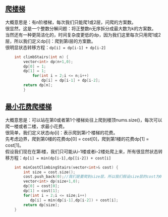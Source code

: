## [爬楼梯](https://leetcode-cn.com/problems/climbing-stairs/)
大概意思是：有n阶楼梯，每次我们只能爬1或2层，问爬的方案数。<br>
很显然，这是一个整数分解问题：将正整数n无序拆分成最大数为k的方案数。<br>
当然还有一种更简洁化的，时间复杂度更低的dp，因为我们这里每次只用爬1或2层，所以我们定义dp[i]：爬到第i层的方案数。<br>
很明显状态转移方程：`dp[i] = dp[i-1] + dp[i-2]`
```cpp
    int climbStairs(int n) {
        vector<int> dp(n+1,0);
        dp[0] = 1;
        dp[1] = 1;
            for(int i = 2;i <= n;i++)
                dp[i] = dp[i-1] + dp[i-2];
        return dp[n];
        }
```

## [最小花费爬楼梯]()
大概意思是：可以站在第0或者第1个楼梯处往上爬到楼顶nums.size()，每次可以爬一楼或者二楼，求最小花费。<br>
很简单，我们定义状态dp[i]：表示爬到第i个楼梯的花费。<br>
先考虑边界，爬到第0楼的花费dp[0] = cost[0]，爬到第1楼的花费dp[1] = cost[1]。<br>
假设我们现在在第i楼，我们只可能从i-1楼或者i-2楼处爬上来，所有很显然状态转移方程：`dp[i] = min(dp[i-1],dp[[i-2]) + cost[i]`
```cpp
    int minCostClimbingStairs(vector<int>& cost) {
        int size = cost.size();
        cost.push_back(0);//我们是要爬到size层，所以我们假设size层的cost为0
        vector<int> dp(size+1,0);
        dp[0] = cost[0];
        dp[1] = cost[1];
        for(int i = 2;i <= size;i++)
           dp[i] = min(dp[i-1],dp[i-2]) + cost[i];
        return dp[size];
    }
```
